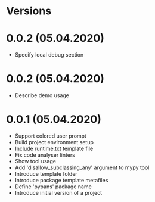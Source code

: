 Versions
========

0.0.2 (05.04.2020)
========
- Specify local debug section

0.0.2 (05.04.2020)
========
- Describe demo usage

0.0.1 (05.04.2020)
========
- Support colored user prompt
- Build project environment setup
- Include runtime.txt template file
- Fix code analyser linters
- Show tool usage
- Add 'disallow_subclassing_any' argument to mypy tool
- Introduce template folder
- Introduce package template metafiles
- Define 'pypans' package name
- Introduce initial version of a project